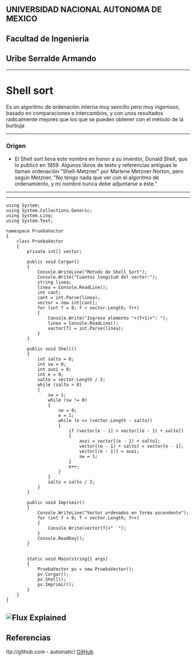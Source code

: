 ## UNIVERSIDAD NACIONAL AUTONOMA DE MEXICO
## Facultad de Ingenieria
## Uribe Serralde Armando
---
# Shell sort
Es un algoritmo de ordenación interna muy sencillo pero muy ingenioso, basado en comparaciones e intercambios, y con unos resultados radicalmente mejores que los que se pueden obtener con el método de la burbuja

---

### Origen

- El Shell sort lleva este nombre en honor a su inventor, Donald Shell, que lo publicó en 1959. Algunos libros de texto y referencias antiguas le llaman ordenación "Shell-Metzner" por Marlene Metzner Norton, pero según Metzner, "No tengo nada que ver con el algoritmo de ordenamiento, y mi nombre nunca debe adjuntarse a éste."
---

---
```
using System;
using System.Collections.Generic;
using System.Linq;
using System.Text;

namespace PruebaVector
{
    class PruebaVector
    {
        private int[] vector;

        public void Cargar()
        {
            Console.WriteLine("Metodo de Shell Sort");
            Console.Write("Cuantos longitud del vector:");
            string linea;
            linea = Console.ReadLine();
            int cant;
            cant = int.Parse(linea);
            vector = new int[cant];
            for (int f = 0; f < vector.Length; f++)
            {
                Console.Write("Ingrese elemento "+(f+1)+": ");
                linea = Console.ReadLine();
                vector[f] = int.Parse(linea);
            }
        }

        public void Shell()
        {
            int salto = 0;
            int sw = 0;
            int auxi = 0;
            int e = 0;
            salto = vector.Length / 2;
            while (salto > 0)
            {
                sw = 1;
                while (sw != 0)
                {
                    sw = 0;
                    e = 1;
                    while (e <= (vector.Length - salto))
                    {
                        if (vector[e - 1] > vector[(e - 1) + salto])
                        {
                            auxi = vector[(e - 1) + salto];
                            vector[(e - 1) + salto] = vector[e - 1];
                            vector[(e - 1)] = auxi;
                            sw = 1;
                        }
                        e++;
                    }
                }
                salto = salto / 2;
            }
        }

        public void Imprimir()
        {
            Console.WriteLine("Vector ordenados en forma ascendente");
            for (int f = 0; f < vector.Length; f++)
            {
                Console.Write(vector[f]+"  ");
            }
            Console.ReadKey();
        }


        static void Main(string[] args)
        {
            PruebaVector pv = new PruebaVector();
            pv.Cargar();
            pv.Shell();
            pv.Imprimir();
        }
    }
}

```

![Flux Explained](http://3.bp.blogspot.com/-Bym35WE6rRI/UeYFMF7KnfI/AAAAAAAABVU/lm2hdpCvj4U/s1600/metodo+de+ordenamiento+shell+sort+en+c%23.png)
---
## Referencias
ttp://github.com - automatic!
[GitHub](http://github.com)
